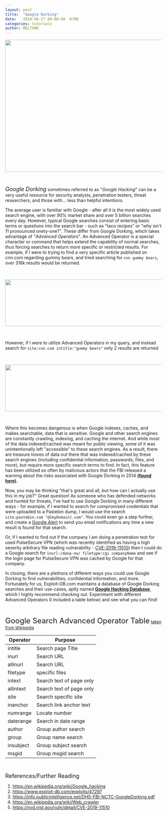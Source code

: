 ```yaml
---
layout: post
title:  "Google Dorking"
date:   2019-08-27 00:00:00 -0700
categories: tutorials
author: MELTX0R
---
```


<center><img src="{{site.baseurl}}/assets/images/googling-stuff-confused.jpg" style="width:550px;height:425px;"></center>

&nbsp;
&nbsp;
&nbsp;
&nbsp;
&nbsp;
&nbsp;
&nbsp;
&nbsp;
&nbsp;
&nbsp;
&nbsp;
&nbsp;
&nbsp;
&nbsp;
&nbsp;
&nbsp;
&nbsp;
&nbsp;
&nbsp;
&nbsp;
&nbsp;
&nbsp;

<span style="font-size:large;font-style:italic">Google Dorking</span> sometimes referred to as "*Google Hacking*" can be a very useful resource for security analysts, penetration testers, threat researchers, and those with... less than helpful intentions.

The average user is familiar with Google - after all it is the most widely used search engine, with over 90% market share and over 5 billion searches every day. However, typical Google searches consist of entering basic terms or questions into the search bar - such as "taco recipes" or "why isn't 11 pronounced onety-one?". These differ from Google Dorking, which takes advantage of "*Advanced Operators*". An Advanced Operator is a special character or command that helps extend the capability of normal searches, thus forcing searches to return more specific or restricted results. For example, if I were to trying to find a very specific article published on cnn.com regarding gummy bears, and tried searching for `cnn gummy bears`, over 316k results would be returned.

&nbsp;

<center><img src="{{site.baseurl}}/assets/images/cnn-gummy-bear-search.jpg" style="width:750px;height:150px;"></center>

&nbsp;

However, if I were to utilize Advanced Operators in my query, and instead search for `site:cnn.com intitle:"gummy bears"` only 2 results are returned

&nbsp;

<center><img src="{{site.baseurl}}/assets/images/cnn-gummy-bear-dork.jpg" style="width:750px;height:150px;"></center>

&nbsp;

Where this becomes dangerous is when Google indexes, caches, and makes searchable, data that is sensitive. Google and other search engines are constantly crawling, indexing, and caching the internet. And while most of the data indexed/cached was meant for public viewing, some of it was unintentionally left "accessible" to these search engines. As a result, there are treasure troves of data out there that was indexed/cached by these search engines (including confidential information, passwords, files, and more), but require more specific search terms to find. In fact, this feature has been utilized so often by malicious actors that the FBI released a warning about the risks associated with Google Dorking in 2014 **[(found here)](https://info.publicintelligence.net/DHS-FBI-NCTC-GoogleDorking.pdf/)**.

Now, you may be thinking "that's great and all, but how can I actually use this in my job?" Great question! As someone who has defended networks and hunted for threats, I've had to use Google Dorking in many different ways - for example, if I wanted to search for compromised credentials that were uploaded to a Pastebin dump, I would use the search `site:pastebin.com "@[myDomain].com"`. You could even go a step further, and create a [Google Alert](https://www.google.com/alerts) to send you email notifications any time a new result is found for that search.

Or, if I wanted to find out if the company I am doing a penetration test for used PulseSecure VPN (which was recently identified as having a high severity arbitrary file reading vulnerability - [CVE-2019-11510](https://nvd.nist.gov/vuln/detail/CVE-2019-11510)) then I could do a Google search for `inurl:/dana-na/ filetype:cgi companyName` and see if the login page for PulseSecure VPN was cached by Google for that company.

In closing, there are a plethora of different ways you could use Google Dorking to find vulnerabilities, confidential information, and more. Fortunately for us, Exploit-DB.com maintains a database of Google Dorking searches and their use-cases, aptly named **[Google Hacking Database](https://www.exploit-db.com/google-hacking-database)**, which I highly recommend checking out. Experiment with different Advanced Operators (I included a table below) and see what you can find!

&nbsp;
&nbsp;
&nbsp;
&nbsp;
&nbsp;
&nbsp;
&nbsp;
&nbsp;
&nbsp;
&nbsp;
&nbsp;
&nbsp;
&nbsp;
&nbsp;
&nbsp;
&nbsp;
&nbsp;
&nbsp;
&nbsp;
&nbsp;
&nbsp;

<span style="font-size:x-large;">Google Search Advanced Operator Table</span> <span style="font-size:small;"> <a href="https://en.wikipedia.org/wiki/Google_hacking"> taken from Wikipedia</a></span>

| Operator | Purpose |
| - |-|
| intitle|Search page Title|
| inurl|Search URL|
| allinurl|Search URL|
| filetype|specific files|
| intext|Search text of page only|
| allintext|Search text of page only|
| site|Search specific site|
| inanchor|Search link anchor text|
| numrange|Locate number|
| daterange|Search in date range|
| author|Group author search|
| group|Group name search|
| insubject|Group subject search|
| msgid|Group msgid search|

&nbsp;
&nbsp;
&nbsp;
&nbsp;
&nbsp;

<span style="font-size:large;">References/Further Reading</span>
1. https://en.wikipedia.org/wiki/Google_hacking
2. https://www.exploit-db.com/exploits/47297
3. https://info.publicintelligence.net/DHS-FBI-NCTC-GoogleDorking.pdf
4. https://en.wikipedia.org/wiki/Web_crawler
5. https://nvd.nist.gov/vuln/detail/CVE-2019-11510
